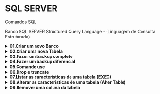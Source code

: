 # SQL SERVER
Comandos SQL

Banco SQL SERVER
Structured Query Language - (Linguagem de Consulta Estruturada)
<details><summary><b>01.Criar um novo  Banco  </b></summary> <br> </details>
<details><summary><b>02.Criar uma nova Tabela  </b></summary> <br> </details>
<details><summary><b>03.Fazer um backup completo </b></summary> <br> </details>
<details><summary><b>04.Fazer um backup diferencial </b></summary> <br> </details>
<details><summary><b>05.Comando use </b></summary> <br> </details>
<details><summary><b>06.Drop e truncate </b></summary> <br> </details>
<details><summary><b>07.Listar as características de uma tabela (EXEC) </b></summary> <br> </details>
<details><summary><b>08.Alterar as caracteristicas de uma tabela (Alter Table) </b></summary> <br> </details>
<details><summary><b>09.Remover uma coluna da tabela </b></summary> <br> </details>




